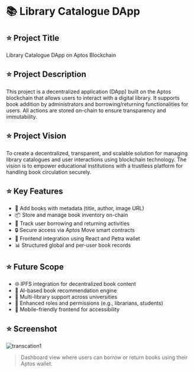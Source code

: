 
# 📚 Library Catalogue DApp

## ⭐ Project Title
Library Catalogue DApp on Aptos Blockchain

## ⭐ Project Description
This project is a decentralized application (DApp) built on the Aptos blockchain that allows users to interact with a digital library. It supports book addition by administrators and borrowing/returning functionalities for users. All actions are stored on-chain to ensure transparency and immutability.

## ⭐ Project Vision
To create a decentralized, transparent, and scalable solution for managing library catalogues and user interactions using blockchain technology. The vision is to empower educational institutions with a trustless platform for handling book circulation securely.

## ⭐ Key Features
- 📖 Add books with metadata (title, author, image URL)
- 📦 Store and manage book inventory on-chain
- 👥 Track user borrowing and returning activities
- 🔒 Secure access via Aptos Move smart contracts
- 🔗 Frontend integration using React and Petra wallet
- 📊 Structured global and per-user book records

## ⭐ Future Scope
- 🌐 IPFS integration for decentralized book content
- 🧠 AI-based book recommendation engine
- 🏫 Multi-library support across universities
- 🔐 Enhanced roles and permissions (e.g., librarians, students)
- 📱 Mobile-friendly frontend for accessibility

## ⭐ Screenshot
![transcation1](https://github.com/user-attachments/assets/41a87bfd-9f69-4a81-820c-90e2b0e13c57)

> Dashboard view where users can borrow or return books using their Aptos wallet.
